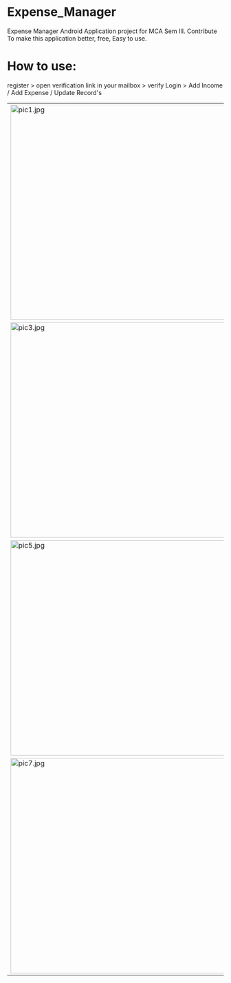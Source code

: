 # Expense_Manager
Expense Manager Android Application project for MCA Sem III.
Contribute To make this application better, free, Easy to use.

# How to use:
register > open verification link in your mailbox > verify 
Login > Add Income / Add Expense / Update Record's 
<table>
<tr>
  <td> <img src="https://user-images.githubusercontent.com/93309121/226115461-386664b0-de36-4d81-9451-2fe92f9349ac.jpg" alt="pic1.jpg" height="500px" width="*" /></td>
  <td><img src="https://user-images.githubusercontent.com/93309121/226115473-203fe8f5-c516-4458-846c-8493ec65146b.jpg" alt="pic2.jpg" height="500px" width="*" /></td>
</tr>
<tr>
 <td><img src="https://user-images.githubusercontent.com/93309121/226115487-db803fda-80ac-4dbd-8b91-2ba2ad521b48.jpg" alt="pic3.jpg" height="500px" width="*" /></td>
 <td><img src="https://user-images.githubusercontent.com/93309121/226115501-e6368a46-6421-4704-8780-117082efc4ac.jpg" alt="pic4.jpg" height="500px" width="*" /></td>
</tr>
<tr>
 <td><img src="https://user-images.githubusercontent.com/93309121/226115510-4ff3907c-af5f-43bc-a480-24a664e4e8c4.jpg" alt="pic5.jpg" height="500px" width="*" /></td>
 <td><img src="https://user-images.githubusercontent.com/93309121/226115518-c9d753bb-2596-4b1e-a8bc-24c7f1048066.jpg" alt="pic6.jpg" height="500px" width="*" /></td>
</tr>
<tr>
 <td><img src="https://user-images.githubusercontent.com/93309121/226115522-a61e5b44-29a9-48c8-9a0a-ab32de19cb02.jpg" alt="pic7.jpg" height="500px" width="*" /></td>
</tr>
</table>
